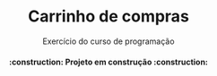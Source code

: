 <h1 align="center"> Carrinho de compras </h1>
<p align="center">Exercício do curso de programação</p>
<h4 align="center">
    :construction:  Projeto em construção  :construction:
</h4>